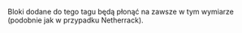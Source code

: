 Bloki dodane do tego tagu będą płonąć na zawsze w tym wymiarze (podobnie jak w przypadku Netherrack).